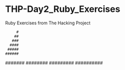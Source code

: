 # THP-Day2_Ruby_Exercises
Ruby Exercises from The Hacking Project


         #
        ##
       ###
      ####
     #####
    ######
   #######
  ########
 #########
##########


